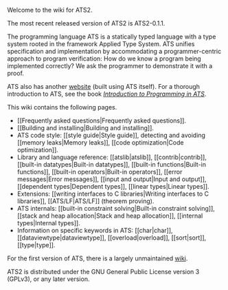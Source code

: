 Welcome to the wiki for ATS2.

The most recent released version of ATS2 is ATS2-0.1.1.

The programming language ATS is a statically typed language with a type system rooted in the framework Applied Type System. ATS unifies specification and implementation by accommodating a programmer-centric approach to program verification: How do we know a program being implemented correctly? We ask the programmer to demonstrate it with a proof.

ATS also has another [website][1] (built using ATS itself). For a thorough introduction to ATS, see the book *[Introduction to Programming in ATS][2]*.

This wiki contains the following pages.

- [[Frequently asked questions|Frequently asked questions]].
- [[Building and installing|Building and installing]].
- ATS code style: [[style guide|Style guide]], detecting and avoiding [[memory leaks|Memory leaks]], [[code optimization|Code optimization]]. 
- Library and language reference: [[atslib|atslib]], [[contrib|contrib]], [[built-in datatypes|Built-in datatypes]], [[built-in functions|Built-in functions]], [[built-in operators|Built-in operators]], [[error messages|Error messages]], [[input and output|Input and output]], [[dependent types|Dependent types]], [[linear types|Linear types]].
- Extensions: [[writing interfaces to C libraries|Writing interfaces to C libraries]], [[ATS/LF|ATS/LF]] (theorem proving).
- ATS internals: [[built-in constraint solving|Built-in constraint solving]], [[stack and heap allocation|Stack and heap allocation]], [[internal types|Internal types]].
- Information on specific keywords in ATS: [[char|char]], [[dataviewtype|dataviewtype]], [[overload|overload]], [[sort|sort]], [[type|type]].

For the first version of ATS, there is a largely unmaintained [wiki][3].

ATS2 is distributed under the GNU General Public License version 3 (GPLv3), or any later version.

[1]: http://www.ats-lang.org/
[2]: http://www.ats-lang.org/DOCUMENT/INT2PROGINATS/HTML/book1.html
[3]: https://sourceforge.net/p/ats-lang/wiki/Home/